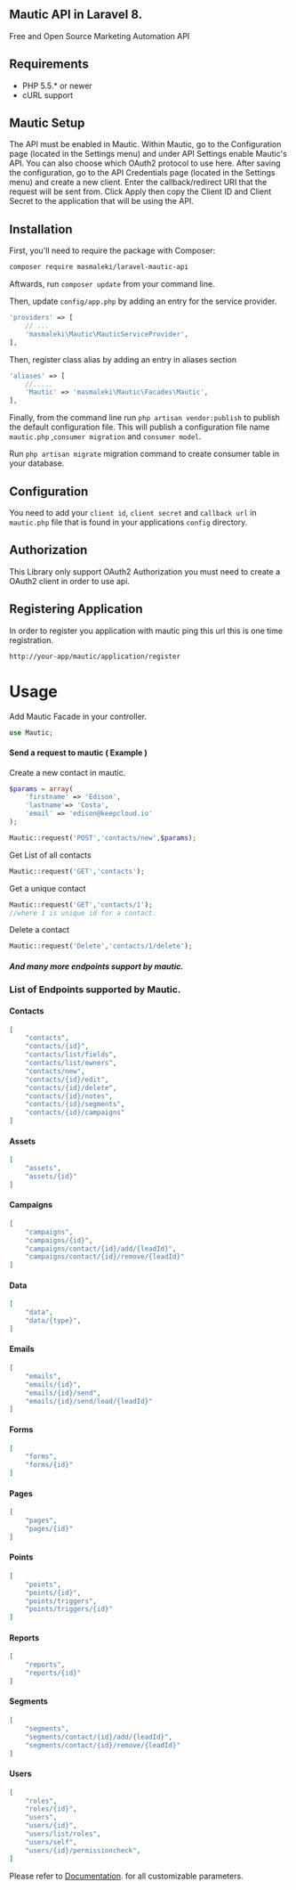 ## Mautic API in Laravel 8.
Free and Open Source Marketing Automation API

## Requirements
* PHP 5.5.* or newer
* cURL support

## Mautic Setup
The API must be enabled in Mautic. Within Mautic, go to the Configuration page (located in the Settings menu) and under API Settings enable
Mautic's API.  You can also choose which OAuth2 protocol to use here.  After saving the configuration, go to the API Credentials page
(located in the Settings menu) and create a new client.  Enter the callback/redirect URI that the request will be sent from.  Click Apply
then copy the Client ID and Client Secret to the application that will be using the API.

## Installation

First, you'll need to require the package with Composer:
```sh
composer require masmaleki/laravel-mautic-api
```
Aftwards, run `composer update` from your command line.

Then, update `config/app.php` by adding an entry for the service provider.

```php
'providers' => [
	// ...
	'masmaleki\Mautic\MauticServiceProvider',
],
```
Then, register class alias by adding an entry in aliases section
```php
'aliases' => [
    //.....
    'Mautic' => 'masmaleki\Mautic\Facades\Mautic',
],
```
Finally, from the command line run `php artisan vendor:publish` to publish the default configuration file. 
This will publish a configuration file name `mautic.php` ,`consumer migration` and `consumer model`.

Run `php artisan migrate` migration command to create consumer table in your database. 

## Configuration
You need to add your `client id`, `client secret` and  `callback url`  in `mautic.php` file that is found in your applications `config` directory.

## Authorization
This Library only support OAuth2 Authorization
you must need to create a OAuth2 client in order to use api.

## Registering Application
In order to register you application with mautic ping this url this is one time registration.
```url
http://your-app/mautic/application/register
```


# Usage
Add Mautic Facade in your controller.
```php
use Mautic;
```
#### Send a request to mautic ( Example )
Create a new contact in mautic.
```php
$params = array(
    'firstname' => 'Edison',
    'lastname'=> 'Costa',
    'email' => 'edison@keepcloud.io'
);

Mautic::request('POST','contacts/new',$params);
```
Get List of all contacts
```php
Mautic::request('GET','contacts');
```
Get a unique contact
```php
Mautic::request('GET','contacts/1');
//where 1 is unique id for a contact.
```

Delete a contact
```php
Mautic::request('Delete','contacts/1/delete');
```
##### And many more endpoints support by mautic.
### List of Endpoints supported by Mautic.

#### Contacts 
```json
[
    "contacts",
    "contacts/{id}",
    "contacts/list/fields",
    "contacts/list/owners",
    "contacts/new",
    "contacts/{id}/edit",
    "contacts/{id}/delete",
    "contacts/{id}/notes",
    "contacts/{id}/segments",
    "contacts/{id}/campaigns"
]
```

#### Assets 
```json
[
    "assets",
    "assets/{id}"
]
```

#### Campaigns 
```json
[
    "campaigns",
    "campaigns/{id}",
    "campaigns/contact/{id}/add/{leadId}",
    "campaigns/contact/{id}/remove/{leadId}"
]
```

#### Data 
```json
[
    "data",
    "data/{type}",
]
```
#### Emails 
```json
[
    "emails",
    "emails/{id}",
    "emails/{id}/send",
    "emails/{id}/send/lead/{leadId}"
]
```

#### Forms 
```json
[
    "forms",
    "forms/{id}"
]
```
#### Pages 
```json
[
    "pages",
    "pages/{id}"
]
```
#### Points 
```json
[
    "points",
    "points/{id}",
    "points/triggers",
    "points/triggers/{id}"
]
```
#### Reports 
```json
[
    "reports",
    "reports/{id}"
]
```
#### Segments 
```json
[
    "segments",
    "segments/contact/{id}/add/{leadId}",
    "segments/contact/{id}/remove/{leadId}"
]
```
#### Users 
```json
[
    "roles",
    "roles/{id}",
    "users",
    "users/{id}",
    "users/list/roles",
    "users/self",
    "users/{id}/permissioncheck",
]
```

Please refer to [Documentation](https://developer.mautic.org).
for all customizable parameters.

